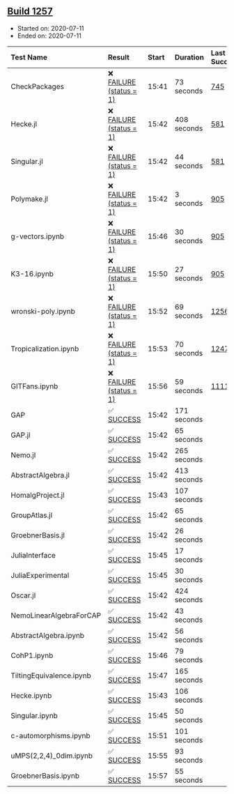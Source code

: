 ## [Build 1257](https://oscarci.mathematik.uni-kl.de/job/oscar-julia-1.4/1257/)

* Started on: 2020-07-11
* Ended on: 2020-07-11

| Test Name    | Result | Start | Duration | Last Success | First Failure |
|:-------------|:-------|:------|:---------|:-------------|:--------------|
| CheckPackages | ❌ [FAILURE (status = 1)](https://oscarci.mathematik.uni-kl.de/job/oscar-julia-1.4/1257/artifact/logs/build-1257/CheckPackages.log) | 15:41 | 73 seconds | [745](https://oscarci.mathematik.uni-kl.de/job/oscar-julia-1.4/745/) | [746](https://oscarci.mathematik.uni-kl.de/job/oscar-julia-1.4/746/) |
| Hecke.jl | ❌ [FAILURE (status = 1)](https://oscarci.mathematik.uni-kl.de/job/oscar-julia-1.4/1257/artifact/logs/build-1257/Hecke.jl.log) | 15:42 | 408 seconds | [581](https://oscarci.mathematik.uni-kl.de/job/oscar-julia-1.4/581/) | [582](https://oscarci.mathematik.uni-kl.de/job/oscar-julia-1.4/582/) |
| Singular.jl | ❌ [FAILURE (status = 1)](https://oscarci.mathematik.uni-kl.de/job/oscar-julia-1.4/1257/artifact/logs/build-1257/Singular.jl.log) | 15:42 | 44 seconds | [581](https://oscarci.mathematik.uni-kl.de/job/oscar-julia-1.4/581/) | [582](https://oscarci.mathematik.uni-kl.de/job/oscar-julia-1.4/582/) |
| Polymake.jl | ❌ [FAILURE (status = 1)](https://oscarci.mathematik.uni-kl.de/job/oscar-julia-1.4/1257/artifact/logs/build-1257/Polymake.jl.log) | 15:42 | 3 seconds | [905](https://oscarci.mathematik.uni-kl.de/job/oscar-julia-1.4/905/) | [907](https://oscarci.mathematik.uni-kl.de/job/oscar-julia-1.4/907/) |
| g-vectors.ipynb | ❌ [FAILURE (status = 1)](https://oscarci.mathematik.uni-kl.de/job/oscar-julia-1.4/1257/artifact/logs/build-1257/g-vectors.ipynb.log) | 15:46 | 30 seconds | [905](https://oscarci.mathematik.uni-kl.de/job/oscar-julia-1.4/905/) | [907](https://oscarci.mathematik.uni-kl.de/job/oscar-julia-1.4/907/) |
| K3-16.ipynb | ❌ [FAILURE (status = 1)](https://oscarci.mathematik.uni-kl.de/job/oscar-julia-1.4/1257/artifact/logs/build-1257/K3-16.ipynb.log) | 15:50 | 27 seconds | [905](https://oscarci.mathematik.uni-kl.de/job/oscar-julia-1.4/905/) | [907](https://oscarci.mathematik.uni-kl.de/job/oscar-julia-1.4/907/) |
| wronski-poly.ipynb | ❌ [FAILURE (status = 1)](https://oscarci.mathematik.uni-kl.de/job/oscar-julia-1.4/1257/artifact/logs/build-1257/wronski-poly.ipynb.log) | 15:52 | 69 seconds | [1256](https://oscarci.mathematik.uni-kl.de/job/oscar-julia-1.4/1256/) | [1257](https://oscarci.mathematik.uni-kl.de/job/oscar-julia-1.4/1257/) |
| Tropicalization.ipynb | ❌ [FAILURE (status = 1)](https://oscarci.mathematik.uni-kl.de/job/oscar-julia-1.4/1257/artifact/logs/build-1257/Tropicalization.ipynb.log) | 15:53 | 70 seconds | [1247](https://oscarci.mathematik.uni-kl.de/job/oscar-julia-1.4/1247/) | [1248](https://oscarci.mathematik.uni-kl.de/job/oscar-julia-1.4/1248/) |
| GITFans.ipynb | ❌ [FAILURE (status = 1)](https://oscarci.mathematik.uni-kl.de/job/oscar-julia-1.4/1257/artifact/logs/build-1257/GITFans.ipynb.log) | 15:56 | 59 seconds | [1111](https://oscarci.mathematik.uni-kl.de/job/oscar-julia-1.4/1111/) | [1112](https://oscarci.mathematik.uni-kl.de/job/oscar-julia-1.4/1112/) |
| GAP | ✅ [SUCCESS](https://oscarci.mathematik.uni-kl.de/job/oscar-julia-1.4/1257/artifact/logs/build-1257/GAP.log) | 15:42 | 171 seconds |  |  |
| GAP.jl | ✅ [SUCCESS](https://oscarci.mathematik.uni-kl.de/job/oscar-julia-1.4/1257/artifact/logs/build-1257/GAP.jl.log) | 15:42 | 65 seconds |  |  |
| Nemo.jl | ✅ [SUCCESS](https://oscarci.mathematik.uni-kl.de/job/oscar-julia-1.4/1257/artifact/logs/build-1257/Nemo.jl.log) | 15:42 | 265 seconds |  |  |
| AbstractAlgebra.jl | ✅ [SUCCESS](https://oscarci.mathematik.uni-kl.de/job/oscar-julia-1.4/1257/artifact/logs/build-1257/AbstractAlgebra.jl.log) | 15:42 | 413 seconds |  |  |
| HomalgProject.jl | ✅ [SUCCESS](https://oscarci.mathematik.uni-kl.de/job/oscar-julia-1.4/1257/artifact/logs/build-1257/HomalgProject.jl.log) | 15:43 | 107 seconds |  |  |
| GroupAtlas.jl | ✅ [SUCCESS](https://oscarci.mathematik.uni-kl.de/job/oscar-julia-1.4/1257/artifact/logs/build-1257/GroupAtlas.jl.log) | 15:42 | 65 seconds |  |  |
| GroebnerBasis.jl | ✅ [SUCCESS](https://oscarci.mathematik.uni-kl.de/job/oscar-julia-1.4/1257/artifact/logs/build-1257/GroebnerBasis.jl.log) | 15:42 | 26 seconds |  |  |
| JuliaInterface | ✅ [SUCCESS](https://oscarci.mathematik.uni-kl.de/job/oscar-julia-1.4/1257/artifact/logs/build-1257/JuliaInterface.log) | 15:45 | 17 seconds |  |  |
| JuliaExperimental | ✅ [SUCCESS](https://oscarci.mathematik.uni-kl.de/job/oscar-julia-1.4/1257/artifact/logs/build-1257/JuliaExperimental.log) | 15:45 | 30 seconds |  |  |
| Oscar.jl | ✅ [SUCCESS](https://oscarci.mathematik.uni-kl.de/job/oscar-julia-1.4/1257/artifact/logs/build-1257/Oscar.jl.log) | 15:42 | 424 seconds |  |  |
| NemoLinearAlgebraForCAP | ✅ [SUCCESS](https://oscarci.mathematik.uni-kl.de/job/oscar-julia-1.4/1257/artifact/logs/build-1257/NemoLinearAlgebraForCAP.log) | 15:42 | 43 seconds |  |  |
| AbstractAlgebra.ipynb | ✅ [SUCCESS](https://oscarci.mathematik.uni-kl.de/job/oscar-julia-1.4/1257/artifact/logs/build-1257/AbstractAlgebra.ipynb.log) | 15:42 | 56 seconds |  |  |
| CohP1.ipynb | ✅ [SUCCESS](https://oscarci.mathematik.uni-kl.de/job/oscar-julia-1.4/1257/artifact/logs/build-1257/CohP1.ipynb.log) | 15:46 | 79 seconds |  |  |
| TiltingEquivalence.ipynb | ✅ [SUCCESS](https://oscarci.mathematik.uni-kl.de/job/oscar-julia-1.4/1257/artifact/logs/build-1257/TiltingEquivalence.ipynb.log) | 15:47 | 165 seconds |  |  |
| Hecke.ipynb | ✅ [SUCCESS](https://oscarci.mathematik.uni-kl.de/job/oscar-julia-1.4/1257/artifact/logs/build-1257/Hecke.ipynb.log) | 15:43 | 106 seconds |  |  |
| Singular.ipynb | ✅ [SUCCESS](https://oscarci.mathematik.uni-kl.de/job/oscar-julia-1.4/1257/artifact/logs/build-1257/Singular.ipynb.log) | 15:45 | 50 seconds |  |  |
| c-automorphisms.ipynb | ✅ [SUCCESS](https://oscarci.mathematik.uni-kl.de/job/oscar-julia-1.4/1257/artifact/logs/build-1257/c-automorphisms.ipynb.log) | 15:51 | 101 seconds |  |  |
| uMPS(2,2,4)_0dim.ipynb | ✅ [SUCCESS](https://oscarci.mathematik.uni-kl.de/job/oscar-julia-1.4/1257/artifact/logs/build-1257/uMPS-2-2-4-_0dim.ipynb.log) | 15:55 | 93 seconds |  |  |
| GroebnerBasis.ipynb | ✅ [SUCCESS](https://oscarci.mathematik.uni-kl.de/job/oscar-julia-1.4/1257/artifact/logs/build-1257/GroebnerBasis.ipynb.log) | 15:57 | 55 seconds |  |  |
